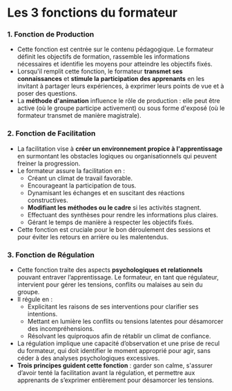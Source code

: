 # Les 3 fonctions du formateur
### 1. Fonction de Production

-   Cette fonction est centrée sur le contenu pédagogique. Le formateur définit les objectifs de formation, rassemble les informations nécessaires et identifie les moyens pour atteindre les objectifs fixés.
-   Lorsqu'il remplit cette fonction, le formateur **transmet ses connaissances** et **stimule la participation des apprenants** en les invitant à partager leurs expériences, à exprimer leurs points de vue et à poser des questions.
-   La **méthode d'animation** influence le rôle de production : elle peut être active (où le groupe participe activement) ou sous forme d'exposé (où le formateur transmet de manière magistrale).

### 2. Fonction de Facilitation

-   La facilitation vise à **créer un environnement propice à l'apprentissage** en surmontant les obstacles logiques ou organisationnels qui peuvent freiner la progression.
-   Le formateur assure la facilitation en :
    -   Créant un climat de travail favorable.
    -   Encourageant la participation de tous.
    -   Dynamisant les échanges et en suscitant des réactions constructives.
    -   **Modifiant les méthodes ou le cadre** si les activités stagnent.
    -   Effectuant des synthèses pour rendre les informations plus claires.
    -   Gérant le temps de manière à respecter les objectifs fixés.
-   Cette fonction est cruciale pour le bon déroulement des sessions et pour éviter les retours en arrière ou les malentendus.

### 3. Fonction de Régulation

-   Cette fonction traite des aspects **psychologiques et relationnels** pouvant entraver l’apprentissage. Le formateur, en tant que régulateur, intervient pour gérer les tensions, conflits ou malaises au sein du groupe.
-   Il régule en :
    -   Explicitant les raisons de ses interventions pour clarifier ses intentions.
    -   Mettant en lumière les conflits ou tensions latentes pour désamorcer des incompréhensions.
    -   Résolvant les quiproquos afin de rétablir un climat de confiance.
-   La régulation implique une capacité d’observation et une prise de recul du formateur, qui doit identifier le moment approprié pour agir, sans céder à des analyses psychologiques excessives.
-   **Trois principes guident cette fonction** : garder son calme, s'assurer d’avoir tenté la facilitation avant la régulation, et permettre aux apprenants de s’exprimer entièrement pour désamorcer les tensions.
<!--stackedit_data:
eyJoaXN0b3J5IjpbMTUwMDUyNzU0M119
-->